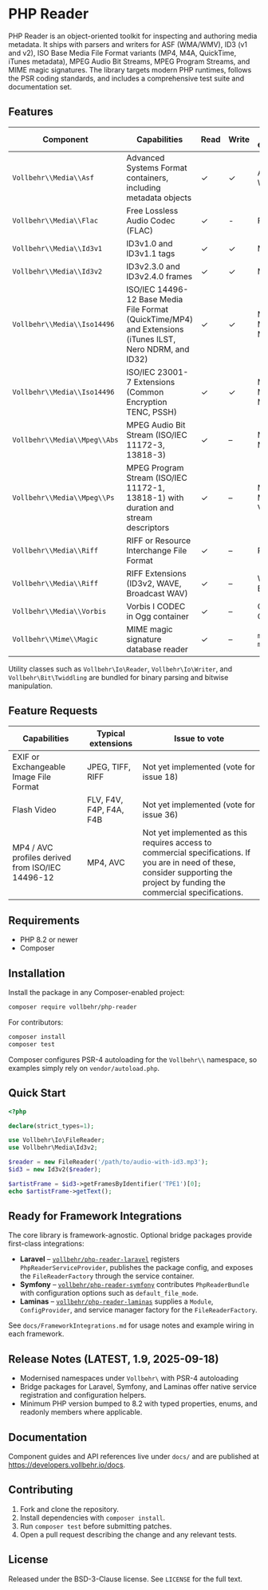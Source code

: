 # PHP Reader

PHP Reader is an object-oriented toolkit for inspecting and authoring media metadata. It ships with
parsers and writers for ASF (WMA/WMV), ID3 (v1 and v2), ISO Base Media File Format variants (MP4,
M4A, QuickTime, iTunes metadata), MPEG Audio Bit Streams, MPEG Program Streams, and MIME magic
signatures. The library targets modern PHP runtimes, follows the PSR coding standards, and includes
a comprehensive test suite and documentation set.

## Features
| Component | Capabilities | Read | Write | Typical extensions |
| --- | --- | --- | --- | --- |
| `Vollbehr\\Media\\Asf` | Advanced Systems Format containers, including metadata objects | ✓ | ✓ | ASF, WMA, WMV |
| `Vollbehr\\Media\\Flac` | Free Lossless Audio Codec (FLAC) | ✓ | - | FLAC |
| `Vollbehr\\Media\\Id3v1` | ID3v1.0 and ID3v1.1 tags | ✓ | ✓ | MP3 |
| `Vollbehr\\Media\\Id3v2` | ID3v2.3.0 and ID3v2.4.0 frames | ✓ | ✓ | MP3 |
| `Vollbehr\\Media\\Iso14496` | ISO/IEC 14496-12 Base Media File Format (QuickTime/MP4) and Extensions (iTunes ILST, Nero NDRM, and ID32) | ✓ | ✓ | MP4, M4A, M4V, 3GP, MOV, QT |
| `Vollbehr\\Media\\Iso14496` | ISO/IEC 23001-7 Extensions (Common Encryption TENC, PSSH) | ✓ | ✓ | MP4, M4A, M4V, 3GP, MOV, QT |
| `Vollbehr\\Media\\Mpeg\\Abs` | MPEG Audio Bit Stream (ISO/IEC 11172-3, 13818-3) | ✓ | – | MP1, MP2, MP3 |
| `Vollbehr\\Media\\Mpeg\\Ps` | MPEG Program Stream (ISO/IEC 11172-1, 13818-1) with duration and stream descriptors | ✓ | – | MPG, MPEG, VOB, EVO |
| `Vollbehr\\Media\\Riff` | RIFF or Resource Interchange File Format | ✓ | – | RIFF |
| `Vollbehr\\Media\\Riff` | RIFF Extensions (ID3v2, WAVE, Broadcast WAV) | ✓ | – | WAV, BWAV |
| `Vollbehr\\Media\\Vorbis` | Vorbis I CODEC in Ogg container | ✓ | – | OGG, OGA, OGV, SPX |
| `Vollbehr\\Mime\\Magic` | MIME magic signature database reader | ✓ | – | `magic`, `magic.mime` |

Utility classes such as `Vollbehr\Io\Reader`, `Vollbehr\Io\Writer`, and `Vollbehr\Bit\Twiddling`
are bundled for binary parsing and bitwise manipulation.


## Feature Requests

| Capabilities | Typical extensions | Issue to vote |
| --- | --- | --- |
| EXIF or Exchangeable Image File Format | JPEG, TIFF, RIFF | Not yet implemented (vote for issue 18) |
| Flash Video | FLV, F4V, F4P, F4A, F4B | Not yet implemented (vote for issue 36) |
| MP4 / AVC profiles derived from ISO/IEC 14496-12 | MP4, AVC | Not yet implemented as this requires access to commercial specifications. If you are in need of these, consider supporting the project by funding the commercial specifications.| 


## Requirements
- PHP 8.2 or newer
- Composer 

## Installation
Install the package in any Composer-enabled project:

```bash
composer require vollbehr/php-reader
```

For contributors:

```bash
composer install
composer test
```

Composer configures PSR-4 autoloading for the `Vollbehr\\` namespace, so examples simply rely on
`vendor/autoload.php`.

## Quick Start
```php
<?php

declare(strict_types=1);

use Vollbehr\Io\FileReader;
use Vollbehr\Media\Id3v2;

$reader = new FileReader('/path/to/audio-with-id3.mp3');
$id3 = new Id3v2($reader);

$artistFrame = $id3->getFramesByIdentifier('TPE1')[0];
echo $artistFrame->getText();
```


## Ready for Framework Integrations
The core library is framework-agnostic. Optional bridge packages provide first-class integrations:

- **Laravel** – [`vollbehr/php-reader-laravel`](packages/laravel-bridge) registers
  `PhpReaderServiceProvider`, publishes the package config, and exposes the `FileReaderFactory`
  through the service container.
- **Symfony** – [`vollbehr/php-reader-symfony`](packages/symfony) contributes
  `PhpReaderBundle` with configuration options such as `default_file_mode`.
- **Laminas** – [`vollbehr/php-reader-laminas`](packages/laminas-bridge) supplies a `Module`,
  `ConfigProvider`, and service manager factory for the `FileReaderFactory`.

See `docs/FrameworkIntegrations.md` for usage notes and example wiring in each framework.


## Release Notes (LATEST, 1.9, 2025-09-18)
- Modernised namespaces under `Vollbehr\` with PSR-4 autoloading
- Bridge packages for Laravel, Symfony, and Laminas offer native service registration and
  configuration helpers.
- Minimum PHP version bumped to 8.2 with typed properties, enums, and readonly members where
  applicable.


## Documentation
Component guides and API references live under `docs/` and are published at
https://developers.vollbehr.io/docs.


## Contributing
1. Fork and clone the repository.
2. Install dependencies with `composer install`.
3. Run `composer test` before submitting patches.
4. Open a pull request describing the change and any relevant tests.


## License
Released under the BSD-3-Clause license. See `LICENSE` for the full text.
